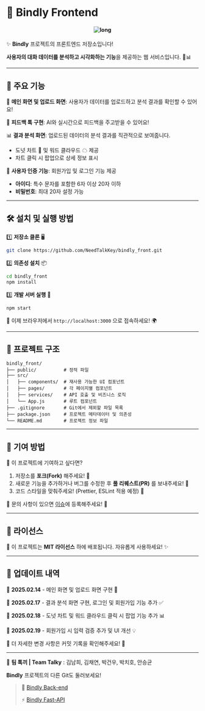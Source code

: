 # 🐇 Bindly Frontend
<h4 align="center"> 
<img src="https://github.com/user-attachments/assets/caddfeb7-1a14-4c00-a03e-cf72b9eb74d3" alt="long" border="0">
 </h2>
 
✨ **Bindly** 프로젝트의 프론트엔드 저장소입니다!  

**사용자의 대화 데이터를 분석하고 시각화하는 기능**을 제공하는 웹 서비스입니다. 💬📊

---

## 🚀 주요 기능

📂 **메인 화면 및 업로드 화면**: 사용자가 데이터를 업로드하고 분석 결과를 확인할 수 있어요! 

📝 **피드백 톡 구현**:  AI와 실시간으로 피드백을 주고받을 수 있어요! 

📊 **결과 분석 화면**: 업로드된 데이터의 분석 결과를 직관적으로 보여줍니다.
   - 도넛 차트 🥯 및 워드 클라우드 ☁ 제공
   - 차트 클릭 시 팝업으로 상세 정보 표시
     
🔑 **사용자 인증 기능**: 회원가입 및 로그인 기능 제공
   - **아이디**: 특수 문자를 포함한 6자 이상 20자 이하
   - **비밀번호**: 최대 20자 설정 가능

---

## 🛠️ 설치 및 실행 방법

1️⃣ **저장소 클론** 🖥️
```bash
git clone https://github.com/NeedTalkKey/bindly_front.git
```

2️⃣ **의존성 설치** 📦
```bash
cd bindly_front
npm install
```

3️⃣ **개발 서버 실행** 🚀
```bash
npm start
```

🔗 이제 브라우저에서 `http://localhost:3000` 으로 접속하세요! 🌍

---

## 📁 프로젝트 구조

```
bindly_front/
├── public/          # 정적 파일
├── src/
│   ├── components/  # 재사용 가능한 UI 컴포넌트
│   ├── pages/       # 각 페이지별 컴포넌트
│   ├── services/    # API 호출 및 비즈니스 로직
│   └── App.js       # 루트 컴포넌트
├── .gitignore       # Git에서 제외할 파일 목록
├── package.json     # 프로젝트 메타데이터 및 의존성
└── README.md        # 프로젝트 정보 파일
```

---

## 🌱 기여 방법

🎯 이 프로젝트에 기여하고 싶다면?
1. 저장소를 **포크(Fork)** 해주세요! 🍴
2. 새로운 기능을 추가하거나 버그를 수정한 후 **풀 리퀘스트(PR)** 를 보내주세요! 🚀
3. 코드 스타일을 맞춰주세요! (Prettier, ESLint 적용 예정) 🎨

📌 문의 사항이 있으면 [이슈](https://github.com/NeedTalkKey/bindly_front/issues)에 등록해주세요! 📝

---

## 📜 라이선스

📝 이 프로젝트는 **MIT 라이선스** 하에 배포됩니다. 자유롭게 사용하세요! ✨

---

## 📆 업데이트 내역

📌 **2025.02.14** - 메인 화면 및 업로드 화면 구현 🎉

📌 **2025.02.17** - 결과 분석 화면 구현, 로그인 및 회원가입 기능 추가 ✅

📌 **2025.02.18** - 도넛 차트 및 워드 클라우드 클릭 시 팝업 기능 추가 📊

📌 **2025.02.19** - 회원가입 시 입력 검증 추가 및 UI 개선 💡

📌 더 자세한 변경 사항은 커밋 기록을 확인해주세요! 🧐

---
🐾 **팀 톡끼 | Team Talky** : 김남희, 김채연, 박건우, 박치호, 안승균 <br>

**Bindly** 프로젝트의 다른 Git도 둘러보세요!
> 🐰 [Bindly Back-end](https://github.com/NeedTalkKey/bindly_back)
> 
> ⚡ [Bindly Fast-API](https://github.com/NeedTalkKey/bindly_fastapi)
